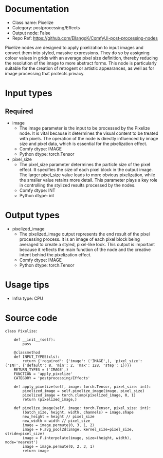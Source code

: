 # Documentation
- Class name: Pixelize
- Category: postprocessing/Effects
- Output node: False
- Repo Ref: https://github.com/EllangoK/ComfyUI-post-processing-nodes

Pixelize nodes are designed to apply pixelization to input images and convert them into styled, massive expressions. They do so by assigning colour values in grids with an average pixel size definition, thereby reducing the resolution of the image to more abstract forms. This node is particularly suitable for the creation of retrogent or artistic appearances, as well as for image processing that protects privacy.

# Input types
## Required
- image
    - The image parameter is the input to be processed by the Pixelize node. It is vital because it determines the visual content to be treated with pixels. The operation of the node is directly influenced by image size and pixel data, which is essential for the pixelization effect.
    - Comfy dtype: IMAGE
    - Python dtype: torch.Tensor
- pixel_size
    - The pixel_size parameter determines the particle size of the pixel effect. It specifies the size of each pixel block in the output image. The larger pixel_size value leads to more obvious pixelization, while the smaller value retains more detail. This parameter plays a key role in controlling the stylized results processed by the nodes.
    - Comfy dtype: INT
    - Python dtype: int

# Output types
- pixelized_image
    - The pixelized_image output represents the end result of the pixel processing process. It is an image of each pixel block being averaged to create a styled, pixel-like look. This output is important because it reflects the main function of the node and the creative intent behind the pixelization effect.
    - Comfy dtype: IMAGE
    - Python dtype: torch.Tensor

# Usage tips
- Infra type: CPU

# Source code
```
class Pixelize:

    def __init__(self):
        pass

    @classmethod
    def INPUT_TYPES(cls):
        return {'required': {'image': ('IMAGE',), 'pixel_size': ('INT', {'default': 8, 'min': 2, 'max': 128, 'step': 1})}}
    RETURN_TYPES = ('IMAGE',)
    FUNCTION = 'apply_pixelize'
    CATEGORY = 'postprocessing/Effects'

    def apply_pixelize(self, image: torch.Tensor, pixel_size: int):
        pixelized_image = self.pixelize_image(image, pixel_size)
        pixelized_image = torch.clamp(pixelized_image, 0, 1)
        return (pixelized_image,)

    def pixelize_image(self, image: torch.Tensor, pixel_size: int):
        (batch_size, height, width, channels) = image.shape
        new_height = height // pixel_size
        new_width = width // pixel_size
        image = image.permute(0, 3, 1, 2)
        image = F.avg_pool2d(image, kernel_size=pixel_size, stride=pixel_size)
        image = F.interpolate(image, size=(height, width), mode='nearest')
        image = image.permute(0, 2, 3, 1)
        return image
```